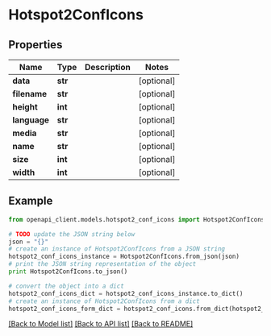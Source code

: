 # Hotspot2ConfIcons


## Properties

Name | Type | Description | Notes
------------ | ------------- | ------------- | -------------
**data** | **str** |  | [optional] 
**filename** | **str** |  | [optional] 
**height** | **int** |  | [optional] 
**language** | **str** |  | [optional] 
**media** | **str** |  | [optional] 
**name** | **str** |  | [optional] 
**size** | **int** |  | [optional] 
**width** | **int** |  | [optional] 

## Example

```python
from openapi_client.models.hotspot2_conf_icons import Hotspot2ConfIcons

# TODO update the JSON string below
json = "{}"
# create an instance of Hotspot2ConfIcons from a JSON string
hotspot2_conf_icons_instance = Hotspot2ConfIcons.from_json(json)
# print the JSON string representation of the object
print Hotspot2ConfIcons.to_json()

# convert the object into a dict
hotspot2_conf_icons_dict = hotspot2_conf_icons_instance.to_dict()
# create an instance of Hotspot2ConfIcons from a dict
hotspot2_conf_icons_form_dict = hotspot2_conf_icons.from_dict(hotspot2_conf_icons_dict)
```
[[Back to Model list]](../README.md#documentation-for-models) [[Back to API list]](../README.md#documentation-for-api-endpoints) [[Back to README]](../README.md)


